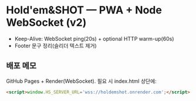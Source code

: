 # Hold'em&SHOT — PWA + Node WebSocket (v2)

- Keep-Alive: WebSocket ping(20s) + optional HTTP warm-up(60s)
- Footer 문구 정리(슬리더 텍스트 제거)

## 배포 메모
GitHub Pages + Render(WebSocket). 필요 시 index.html 상단에:
```html
<script>window.HS_SERVER_URL='wss://holdemshot.onrender.com';</script>
```
